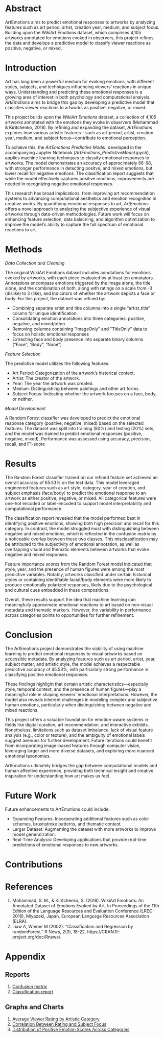 <h1>Abstract</h1>
ArtEmotions aims to predict emotional responses to artworks by analyzing features such as art period, artist, creation year, medium, and subject focus. Building upon the WikiArt Emotions dataset, which comprises 4,105 artworks annotated for emotions evoked in observers, this project refines the data and develops a predictive model to classify viewer reactions as positive, negative, or mixed.
<h1>Introduction</h1> 

Art has long been a powerful medium for evoking emotions, with different styles, subjects, and techniques influencing viewers’ reactions in unique ways. Understanding and predicting these emotional responses is a growing area of interest in both psychology and computational analysis. *ArtEmotions* aims to bridge this gap by developing a predictive model that classifies viewer reactions to artworks as positive, negative, or mixed.  

This project builds upon the *WikiArt Emotions* dataset, a collection of 4,105 artworks annotated with the emotions they evoke in observers (Mohammad & Kiritchenko, 2018). By refining and expanding the dataset, *ArtEmotions* explores how various artistic features—such as art period, artist, creation year, medium, and subject focus—contribute to emotional perception.  

To achieve this, the *ArtEmotions Predictive Model*, developed in the accompanying Jupyter Notebook (*ArtEmotions_PredictiveModel.ipynb*), applies machine learning techniques to classify emotional responses to artworks. The model demonstrates an accuracy of approcimately 66-68, with stronger performance in detecting positve, and mixed emotions, but lower recall for negative emotions. The classification report suggests that while the model effectively captures positive reactions, improvements are needed in recognizing negative emotional responses. 

This research has broad implications, from improving art recommendation systems to advancing computational aesthetics and emotion recognition in creative works. By quantifying emotional responses to art, *ArtEmotions* offers a novel approach to analyzing the subjective experience of visual artworks through data-driven methodologies. Future work will focus on enhancing feature selection, data balacning, and algorithm optimization to improve the model's ability to capture the full spectrum of emotional reactions to art.  

<h1>Methods</h1> 

*Data Collection and Cleaning*

The original WikiArt Emotions dataset includes annotations for emotions evoked by artworks, with each piece evaluated by at least ten annotators. Annotations encompass emotions triggered by the image alone, the title alone, and the combination of both, along with ratings on a scale from -3 (dislike) to 3 (like), and indicators of whether the artwork depicts a face or body. For this project, the dataset was refined by:

- Combining separate artist and title columns into a single “artist_title” column for unique identification.
- Consolidating emotion annotations into three categories: positive, negative, and mixed/other.
- Removing columns containing "ImageOnly" and "TitleOnly" data to focus on holistic emotional responses
- Extracting face and body presence into separate binary columns (“Face”, “Body”, “None”)

*Feature Selection*

The predictive model utilizes the following features:
- Art Period: Categorization of the artwork’s historical context.
- Artist: The creator of the artwork.
- Year: The year the artwork was created.
- Medium: Distinguishing between paintings and other art forms.
- Subject Focus: Indicating whether the artwork focuses on a face, body, or neither.

*Model Development*

A Random Forest classifier was developed to predict the emotional response category (positive, negative, mixed) based on the selected features. The dataset was split into training (80%) and testing (20%) sets, and the model was trained to predict emotional responses (positive, negative, mixed). Performance was assessed using accuracy, precision, recall, and F1-score

<h1>Results</h1> 
The Random Forest classifier trained on our refined feature set achieved an overall accuracy of 65.53% on the test data. This model leveraged engineered features such as art style, category, year of creation, and subject emphasis (face/body) to predict the emotional response to an artwork as either positive, negative, or mixed. All categorical features were one-hot encoded or label-encoded to support model interpretability and computational performance.

The classification report revealed that the model performed best in identifying positive emotions, showing both high precision and recall for this category. In contrast, the model struggled most with distinguishing between negative and mixed emotions, which is reflected in the confusion matrix by a noticeable overlap between these two classes. This misclassification may be attributed to the subjectivity of emotional annotation, as well as overlapping visual and thematic elements between artworks that evoke negative and mixed responses.

Feature importance scores from the Random Forest model indicated that style, year, and the presence of human figures were among the most predictive variables. Notably, artworks classified under certain historical styles or containing identifiable facial/body elements were more likely to produce emotionally polarized responses, likely due to the psychological and cultural cues embedded in these compositions.

Overall, these results support the idea that machine learning can meaningfully approximate emotional reactions to art based on non-visual metadata and thematic markers. However, the variability in performance across categories points to opportunities for further refinement.

<h1>Conclusion</h1> 
The ArtEmotions project demonstrates the viability of using machine learning to predict emotional responses to visual artworks based on accessible metadata. By analyzing features such as art period, artist, year, subject matter, and artistic style, the model achieves a respectable predictive accuracy of 65.53%, with particularly strong performance in classifying positive emotional responses.

These findings highlight that certain artistic characteristics—especially style, temporal context, and the presence of human figures—play a meaningful role in shaping viewers’ emotional interpretations. However, the model also reveals inherent challenges in modeling complex and subjective human emotions, particularly when distinguishing between negative and mixed reactions.

This project offers a valuable foundation for emotion-aware systems in fields like digital curation, art recommendation, and interactive exhibits. Nonetheless, limitations such as dataset imbalance, lack of visual feature analysis (e.g., color or texture), and the ambiguity of emotional labels suggest avenues for further development. Future iterations could benefit from incorporating image-based features through computer vision, leveraging larger and more diverse datasets, and exploring more nuanced emotional taxonomies.

ArtEmotions ultimately bridges the gap between computational models and human affective experience, providing both technical insight and creative inspiration for understanding how art makes us feel.

<h1>Future Work</h1> 
Future enhancements to ArtEmotions could include:

- Expanding Features: Incorporating additional features such as color schemes, brushstroke patterns, and thematic content.
- Larger Dataset: Augmenting the dataset with more artworks to improve model generalization.
- Real-Time Analysis: Developing applications that provide real-time predictions of emotional responses to new artworks.

<h1> Contributions </h1>

<h1>References</h1>
<ol>
  <li>Mohammad, S. M., & Kiritchenko, S. (2018). WikiArt Emotions: An Annotated Dataset of Emotions Evoked by Art. In Proceedings of the 11th Edition of the Language Resources and Evaluation Conference (LREC-2018), Miyazaki, Japan. European Language Resources Association (ELRA).</li>
  <li> Liaw A, Wiener M (2002). “Classification and Regression by randomForest.” R News, 2(3), 18-22. https://CRAN.R-project.org/doc/Rnews/.</li>
</ol>

 <h1>Appendix</h1> 
 <h2>Reports</h2>
 <ol>
   <li> <a href="https://github.com/natalie-ava/ArtEmotions/blob/main/reports/appendix_confusion_matrix.csv">Confusion matrix</a></li>
   <li> <a href="https://github.com/natalie-ava/ArtEmotions/blob/main/reports/appendix_classification_report.csv">Classification report</a></li>
 </ol>
 <h2>Graphs and Charts</h2>
  <ol>
   <li> <a href="https://github.com/natalie-ava/ArtEmotions/blob/main/graphs/average_rating_by_category.pdf">Average Viewer Rating by Artistic Category</a></li>
   <li> <a href="https://github.com/natalie-ava/ArtEmotions/blob/main/graphs/avg_rating_vs_subject.pdf">Correlation Between Rating and Subject Focus</a></li>
    <li> <a href="https://github.com/natalie-ava/ArtEmotions/blob/main/graphs/positive_emotion_scores.pdf">Distribution of Positive Emotion Scores Across Categories</a> </li>
  </ol>


